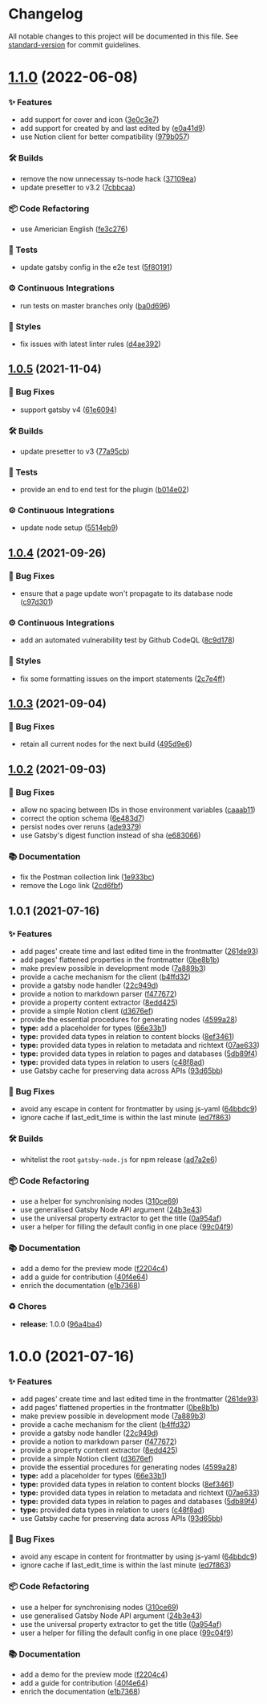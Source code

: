 # Changelog

All notable changes to this project will be documented in this file. See [standard-version](https://github.com/conventional-changelog/standard-version) for commit guidelines.

# [1.1.0](https://github.com/alvis/gatsby-source-notion/compare/v1.0.5...v1.1.0) (2022-06-08)


### ✨ Features

* add support for cover and icon ([3e0c3e7](https://github.com/alvis/gatsby-source-notion/commit/3e0c3e7d6ca6cf6750f5591c29c14edf523939b9))
* add support for created by and last edited by ([e0a41d9](https://github.com/alvis/gatsby-source-notion/commit/e0a41d9617165b5ae6f3a18909ea11c8e7a0645c))
* use Notion client for better compatibility ([979b057](https://github.com/alvis/gatsby-source-notion/commit/979b0578915d281a64b4444a658c1984c0e4ef23))


### 🛠 Builds

* remove the now unnecessay ts-node hack ([37109ea](https://github.com/alvis/gatsby-source-notion/commit/37109eaa4ba4873b82e36fbe1f9b8610ed9d3d10))
* update presetter to v3.2 ([7cbbcaa](https://github.com/alvis/gatsby-source-notion/commit/7cbbcaac9586cb2c27785bfa16b4570b497e2f3e))


### 📦 Code Refactoring

* use Americian English ([fe3c276](https://github.com/alvis/gatsby-source-notion/commit/fe3c27640593f5f3bf518b71e07f98b6780d57cb))


### 🚨 Tests

* update gatsby config in the e2e test ([5f80191](https://github.com/alvis/gatsby-source-notion/commit/5f80191de0075befa8a8afc984368d3f0c9c7fc5))


### ⚙️ Continuous Integrations

* run tests on master branches only ([ba0d696](https://github.com/alvis/gatsby-source-notion/commit/ba0d696f44214f3cc1cef9aee7f08a9f0e24974f))


### 💎 Styles

* fix issues with latest linter rules ([d4ae392](https://github.com/alvis/gatsby-source-notion/commit/d4ae39239383fd99c338ed0df18b33302814e6d1))



## [1.0.5](https://github.com/alvis/gatsby-source-notion/compare/v1.0.4...v1.0.5) (2021-11-04)


### 🐛 Bug Fixes

* support gatsby v4 ([61e6094](https://github.com/alvis/gatsby-source-notion/commit/61e6094b53a18eecd50961f8bb2abb3fec5aa906))


### 🛠 Builds

* update presetter to v3 ([77a95cb](https://github.com/alvis/gatsby-source-notion/commit/77a95cb74b43cc0932fd23a9d82364d0242fd185))


### 🚨 Tests

* provide an end to end test for the plugin ([b014e02](https://github.com/alvis/gatsby-source-notion/commit/b014e02738d99f5917eefa3b64b74af7082c84d6))


### ⚙️ Continuous Integrations

* update node setup ([5514eb9](https://github.com/alvis/gatsby-source-notion/commit/5514eb91c2cd9bc16a7aeceda9d693a6d84609a8))



## [1.0.4](https://github.com/alvis/gatsby-source-notion/compare/v1.0.3...v1.0.4) (2021-09-26)


### 🐛 Bug Fixes

* ensure that a page update won't propagate to its database node ([c97d301](https://github.com/alvis/gatsby-source-notion/commit/c97d30160d16bf93657f91538e3520a310eee38a))


### ⚙️ Continuous Integrations

* add an automated vulnerability test by Github CodeQL ([8c9d178](https://github.com/alvis/gatsby-source-notion/commit/8c9d17896d04819c7a93f0f123102c33bcb6278b))


### 💎 Styles

* fix some formatting issues on the import statements ([2c7e4ff](https://github.com/alvis/gatsby-source-notion/commit/2c7e4ff14b624f5767ca88d77c878fabcafe4095))



## [1.0.3](https://github.com/alvis/gatsby-source-notion/compare/v1.0.2...v1.0.3) (2021-09-04)


### 🐛 Bug Fixes

* retain all current nodes for the next build ([495d9e6](https://github.com/alvis/gatsby-source-notion/commit/495d9e669dcca663c90a397603e796b87ad625f3))



## [1.0.2](https://github.com/alvis/gatsby-source-notion/compare/v1.0.1...v1.0.2) (2021-09-03)


### 🐛 Bug Fixes

* allow no spacing between IDs in those environment variables ([caaab11](https://github.com/alvis/gatsby-source-notion/commit/caaab11ebeddf154401b21280d587989390f3d02))
* correct the option schema ([6e483d7](https://github.com/alvis/gatsby-source-notion/commit/6e483d703f43c6c9e4b645dcf779a85d94e6d252))
* persist nodes over reruns ([ade9379](https://github.com/alvis/gatsby-source-notion/commit/ade9379404595e5ed92b0649341929be751a18ae))
* use Gatsby's digest function instead of sha ([e683066](https://github.com/alvis/gatsby-source-notion/commit/e683066b6b5b9f3e1bfded466cf7b9703ec1956e))


### 📚 Documentation

* fix the Postman collection link ([1e933bc](https://github.com/alvis/gatsby-source-notion/commit/1e933bc4a4369eb628c67f8c1a580558d589fdeb))
* remove the Logo link ([2cd6fbf](https://github.com/alvis/gatsby-source-notion/commit/2cd6fbf00ec0d21030d8d57c38a1a33ef095e310))



## 1.0.1 (2021-07-16)


### ✨ Features

* add pages' create time and last edited time in the frontmatter ([261de93](https://github.com/alvis/gatsby-source-notion/commit/261de930800e1df86a2331c303cdb9a5d7b3db53))
* add pages' flattened properties in the frontmatter ([0be8b1b](https://github.com/alvis/gatsby-source-notion/commit/0be8b1b0de03e926158d40ef097551a9388adbef))
* make preview possible in development mode ([7a889b3](https://github.com/alvis/gatsby-source-notion/commit/7a889b3152c7a555ac86da64ce3198192b32da7a))
* provide a cache mechanism for the client ([b4ffd32](https://github.com/alvis/gatsby-source-notion/commit/b4ffd320653837fa0a2144e5e3ee72af131c8e25))
* provide a gatsby node handler ([22c949d](https://github.com/alvis/gatsby-source-notion/commit/22c949d37b63461ddb0f6f802e82aca33c46cdf5))
* provide a notion to markdown parser ([f477672](https://github.com/alvis/gatsby-source-notion/commit/f477672e644bfa2bc097114e91a42c16374eadee))
* provide a property content extractor ([8edd425](https://github.com/alvis/gatsby-source-notion/commit/8edd4256e5b978d7e1eeeabd6dcc7a314e8e6e6c))
* provide a simple Notion client ([d3676ef](https://github.com/alvis/gatsby-source-notion/commit/d3676ef3ed1a0505b879d5a064867647a4e0383c))
* provide the essential procedures for generating nodes ([4599a28](https://github.com/alvis/gatsby-source-notion/commit/4599a28439e97cd233a8e76d40bdbf4ad0ecb517))
* **type:** add a placeholder for types ([66e33b1](https://github.com/alvis/gatsby-source-notion/commit/66e33b142071cdc96414208c9ef96e0016750c3f))
* **type:** provided data types in relation to content blocks ([8ef3461](https://github.com/alvis/gatsby-source-notion/commit/8ef3461b88bc23503df4ce1aa6a3d93e18c2e1aa))
* **type:** provided data types in relation to metadata and richtext ([07ae633](https://github.com/alvis/gatsby-source-notion/commit/07ae633633e7204ced5724915f913228eb832771))
* **type:** provided data types in relation to pages and databases ([5db89f4](https://github.com/alvis/gatsby-source-notion/commit/5db89f45a0b943e45b9942a9557b7edc7b6201d5))
* **type:** provided data types in relation to users ([c48f8ad](https://github.com/alvis/gatsby-source-notion/commit/c48f8ad4ef474318036987a9780eb690e06e0f17))
* use Gatsby cache for preserving data across APIs ([93d65bb](https://github.com/alvis/gatsby-source-notion/commit/93d65bb1e104d16e75b447a7ff61b551bbb4d6ac))


### 🐛 Bug Fixes

* avoid any escape in content for frontmatter by using js-yaml ([64bbdc9](https://github.com/alvis/gatsby-source-notion/commit/64bbdc9fbc64f32c6edcc669848849c4851085f3))
* ignore cache if last_edit_time is within the last minute ([ed7f863](https://github.com/alvis/gatsby-source-notion/commit/ed7f863a12c95f8c4816aeba2b0d3c326b6c694f))


### 🛠 Builds

* whitelist the root `gatsby-node.js` for npm release ([ad7a2e6](https://github.com/alvis/gatsby-source-notion/commit/ad7a2e61078bac0973f430c4060d2d5a908ae458))


### 📦 Code Refactoring

* use a helper for synchronising nodes ([310ce69](https://github.com/alvis/gatsby-source-notion/commit/310ce691d5a38bd2a01c2ac0d18e96234988f4d4))
* use generalised Gatsby Node API argument ([24b3e43](https://github.com/alvis/gatsby-source-notion/commit/24b3e4368edac733fc2ebccbd4dea2af081e00a6))
* use the universal property extractor to get the title ([0a954af](https://github.com/alvis/gatsby-source-notion/commit/0a954afcd6a55b20a162bd431c8a9a56d71b4138))
* user a helper for filling the default config in one place ([99c04f9](https://github.com/alvis/gatsby-source-notion/commit/99c04f938aa82649005d3acfb13b23fa0cc4af99))


### 📚 Documentation

* add a demo for the preview mode ([f2204c4](https://github.com/alvis/gatsby-source-notion/commit/f2204c4fcce218513155d883944599b5822bcd90))
* add a guide for contribution ([40f4e64](https://github.com/alvis/gatsby-source-notion/commit/40f4e64ebb5fd7ab2b4768016e1efee717fb4952))
* enrich the documentation ([e1b7368](https://github.com/alvis/gatsby-source-notion/commit/e1b736815edac59447d62f56c1daadc8012d4bb2))


### ♻️ Chores

* **release:** 1.0.0 ([96a4ba4](https://github.com/alvis/gatsby-source-notion/commit/96a4ba45df7ceae0d044e88e2dc5115064b8da1b))



# 1.0.0 (2021-07-16)


### ✨ Features

* add pages' create time and last edited time in the frontmatter ([261de93](https://github.com/alvis/gatsby-source-notion/commit/261de930800e1df86a2331c303cdb9a5d7b3db53))
* add pages' flattened properties in the frontmatter ([0be8b1b](https://github.com/alvis/gatsby-source-notion/commit/0be8b1b0de03e926158d40ef097551a9388adbef))
* make preview possible in development mode ([7a889b3](https://github.com/alvis/gatsby-source-notion/commit/7a889b3152c7a555ac86da64ce3198192b32da7a))
* provide a cache mechanism for the client ([b4ffd32](https://github.com/alvis/gatsby-source-notion/commit/b4ffd320653837fa0a2144e5e3ee72af131c8e25))
* provide a gatsby node handler ([22c949d](https://github.com/alvis/gatsby-source-notion/commit/22c949d37b63461ddb0f6f802e82aca33c46cdf5))
* provide a notion to markdown parser ([f477672](https://github.com/alvis/gatsby-source-notion/commit/f477672e644bfa2bc097114e91a42c16374eadee))
* provide a property content extractor ([8edd425](https://github.com/alvis/gatsby-source-notion/commit/8edd4256e5b978d7e1eeeabd6dcc7a314e8e6e6c))
* provide a simple Notion client ([d3676ef](https://github.com/alvis/gatsby-source-notion/commit/d3676ef3ed1a0505b879d5a064867647a4e0383c))
* provide the essential procedures for generating nodes ([4599a28](https://github.com/alvis/gatsby-source-notion/commit/4599a28439e97cd233a8e76d40bdbf4ad0ecb517))
* **type:** add a placeholder for types ([66e33b1](https://github.com/alvis/gatsby-source-notion/commit/66e33b142071cdc96414208c9ef96e0016750c3f))
* **type:** provided data types in relation to content blocks ([8ef3461](https://github.com/alvis/gatsby-source-notion/commit/8ef3461b88bc23503df4ce1aa6a3d93e18c2e1aa))
* **type:** provided data types in relation to metadata and richtext ([07ae633](https://github.com/alvis/gatsby-source-notion/commit/07ae633633e7204ced5724915f913228eb832771))
* **type:** provided data types in relation to pages and databases ([5db89f4](https://github.com/alvis/gatsby-source-notion/commit/5db89f45a0b943e45b9942a9557b7edc7b6201d5))
* **type:** provided data types in relation to users ([c48f8ad](https://github.com/alvis/gatsby-source-notion/commit/c48f8ad4ef474318036987a9780eb690e06e0f17))
* use Gatsby cache for preserving data across APIs ([93d65bb](https://github.com/alvis/gatsby-source-notion/commit/93d65bb1e104d16e75b447a7ff61b551bbb4d6ac))


### 🐛 Bug Fixes

* avoid any escape in content for frontmatter by using js-yaml ([64bbdc9](https://github.com/alvis/gatsby-source-notion/commit/64bbdc9fbc64f32c6edcc669848849c4851085f3))
* ignore cache if last_edit_time is within the last minute ([ed7f863](https://github.com/alvis/gatsby-source-notion/commit/ed7f863a12c95f8c4816aeba2b0d3c326b6c694f))


### 📦 Code Refactoring

* use a helper for synchronising nodes ([310ce69](https://github.com/alvis/gatsby-source-notion/commit/310ce691d5a38bd2a01c2ac0d18e96234988f4d4))
* use generalised Gatsby Node API argument ([24b3e43](https://github.com/alvis/gatsby-source-notion/commit/24b3e4368edac733fc2ebccbd4dea2af081e00a6))
* use the universal property extractor to get the title ([0a954af](https://github.com/alvis/gatsby-source-notion/commit/0a954afcd6a55b20a162bd431c8a9a56d71b4138))
* user a helper for filling the default config in one place ([99c04f9](https://github.com/alvis/gatsby-source-notion/commit/99c04f938aa82649005d3acfb13b23fa0cc4af99))


### 📚 Documentation

* add a demo for the preview mode ([f2204c4](https://github.com/alvis/gatsby-source-notion/commit/f2204c4fcce218513155d883944599b5822bcd90))
* add a guide for contribution ([40f4e64](https://github.com/alvis/gatsby-source-notion/commit/40f4e64ebb5fd7ab2b4768016e1efee717fb4952))
* enrich the documentation ([e1b7368](https://github.com/alvis/gatsby-source-notion/commit/e1b736815edac59447d62f56c1daadc8012d4bb2))
